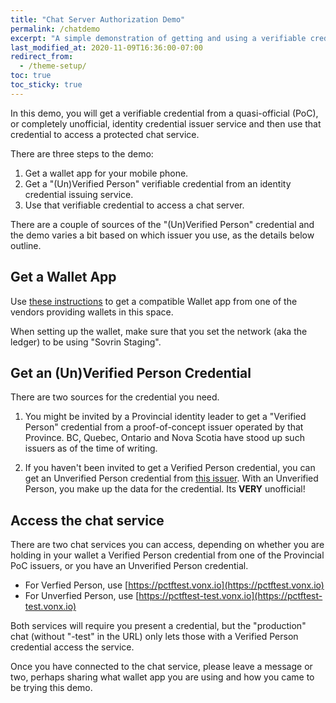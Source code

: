 ```yaml
---
title: "Chat Server Authorization Demo"
permalink: /chatdemo
excerpt: "A simple demonstration of getting and using a verifiable credential for authorization to access a chat."
last_modified_at: 2020-11-09T16:36:00-07:00
redirect_from:
  - /theme-setup/
toc: true
toc_sticky: true
---
```


In this demo, you will get a verifiable credential from a quasi-official (PoC), or completely unofficial, identity credential issuer service
and then use that credential to access a protected chat service.

There are three steps to the demo:

1. Get a wallet app for your mobile phone.
2. Get a "(Un)Verified Person" verifiable credential from an identity credential issuing service.
3. Use that verifiable credential to access a chat server.

There are a couple of sources of the "(Un)Verified Person" credential and the demo varies a bit based on which issuer you use, as the details below outline.

## Get a Wallet App

Use [these instructions](/getwallet) to get a compatible Wallet app from one of the vendors providing wallets in this space.

When setting up the wallet, make sure that you set the network (aka the ledger) to be using "Sovrin Staging".

## Get an (Un)Verified Person Credential

There are two sources for the credential you need.

1. You might be invited by a Provincial identity leader to get a "Verified Person" credential from a proof-of-concept issuer operated by that Province. BC,
Quebec, Ontario and Nova Scotia have stood up such
issuers as of the time of writing.

2. If you haven't been invited to get a Verified Person
credential, you can get an Unverified Person credential from [this issuer](https://openvp-issuer.pathfinder.gov.bc.ca/). With
an Unverified Person, you make up the data for the credential.  Its **VERY** unofficial!

## Access the chat service

There are two chat services you can access, depending on whether you are holding in your wallet a Verified Person credential from one
of the Provincial PoC issuers, or you have an Unverified Person credential.

- For Verfied Person, use [https://pctftest.vonx.io](https://pctftest.vonx.io)
- For Unverfied Person, use [https://pctftest-test.vonx.io](https://pctftest-test.vonx.io)

Both services will require you present a credential, but the "production" chat (without "-test" in the URL) only lets those with a Verified Person credential access the service.

Once you have connected to the chat service, please leave a message or two, perhaps sharing what wallet app you are using and how you came to be trying this demo.
